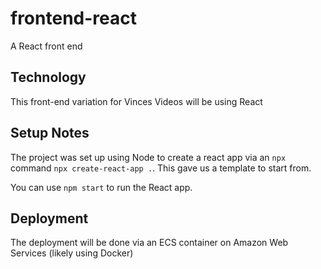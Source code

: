 # frontend-react
A React front end

## Technology
This front-end variation for Vinces Videos will be using React

## Setup Notes
The project was set up using Node to create a react app via an `npx` command `npx create-react-app .`. This gave us a template to start from.

You can use `npm start` to run the React app.

## Deployment
The deployment will be done via an ECS container on Amazon Web Services (likely using Docker)
